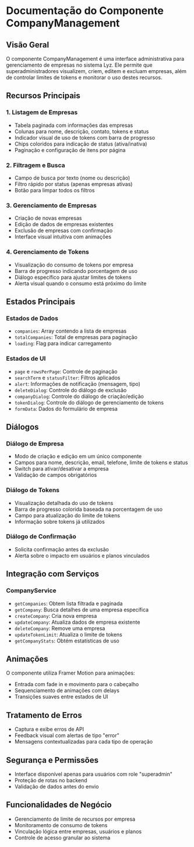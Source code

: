 # Documentação do Componente CompanyManagement

## Visão Geral
O componente CompanyManagement é uma interface administrativa para gerenciamento de empresas no sistema Lyz. Ele permite que superadministradores visualizem, criem, editem e excluam empresas, além de controlar limites de tokens e monitorar o uso destes recursos.

## Recursos Principais

### 1. Listagem de Empresas
- Tabela paginada com informações das empresas
- Colunas para nome, descrição, contato, tokens e status
- Indicador visual de uso de tokens com barra de progresso
- Chips coloridos para indicação de status (ativa/inativa)
- Paginação e configuração de itens por página

### 2. Filtragem e Busca
- Campo de busca por texto (nome ou descrição)
- Filtro rápido por status (apenas empresas ativas)
- Botão para limpar todos os filtros

### 3. Gerenciamento de Empresas
- Criação de novas empresas
- Edição de dados de empresas existentes
- Exclusão de empresas com confirmação
- Interface visual intuitiva com animações

### 4. Gerenciamento de Tokens
- Visualização do consumo de tokens por empresa
- Barra de progresso indicando porcentagem de uso
- Diálogo específico para ajustar limites de tokens
- Alerta visual quando o consumo está próximo do limite

## Estados Principais

### Estados de Dados
- `companies`: Array contendo a lista de empresas
- `totalCompanies`: Total de empresas para paginação
- `loading`: Flag para indicar carregamento

### Estados de UI
- `page` e `rowsPerPage`: Controle de paginação
- `searchTerm` e `statusFilter`: Filtros aplicados
- `alert`: Informações de notificação (mensagem, tipo)
- `deleteDialog`: Controle do diálogo de exclusão
- `companyDialog`: Controle do diálogo de criação/edição
- `tokenDialog`: Controle do diálogo de gerenciamento de tokens
- `formData`: Dados do formulário de empresa

## Diálogos

### Diálogo de Empresa
- Modo de criação e edição em um único componente
- Campos para nome, descrição, email, telefone, limite de tokens e status
- Switch para ativar/desativar a empresa
- Validação de campos obrigatórios

### Diálogo de Tokens
- Visualização detalhada do uso de tokens
- Barra de progresso colorida baseada na porcentagem de uso
- Campo para atualização do limite de tokens
- Informação sobre tokens já utilizados

### Diálogo de Confirmação
- Solicita confirmação antes da exclusão
- Alerta sobre o impacto em usuários e planos vinculados

## Integração com Serviços

### CompanyService
- `getCompanies`: Obtem lista filtrada e paginada
- `getCompany`: Busca detalhes de uma empresa específica
- `createCompany`: Cria nova empresa
- `updateCompany`: Atualiza dados de empresa existente
- `deleteCompany`: Remove uma empresa
- `updateTokenLimit`: Atualiza o limite de tokens
- `getCompanyStats`: Obtém estatísticas de uso

## Animações

O componente utiliza Framer Motion para animações:
- Entrada com fade in e movimento para o cabeçalho
- Sequenciamento de animações com delays
- Transições suaves entre estados de UI

## Tratamento de Erros

- Captura e exibe erros de API
- Feedback visual com alertas de tipo "error"
- Mensagens contextualizadas para cada tipo de operação

## Segurança e Permissões

- Interface disponível apenas para usuários com role "superadmin"
- Proteção de rotas no backend
- Validação de dados antes do envio

## Funcionalidades de Negócio

- Gerenciamento de limite de recursos por empresa
- Monitoramento de consumo de tokens
- Vinculação lógica entre empresas, usuários e planos
- Controle de acesso granular ao sistema
